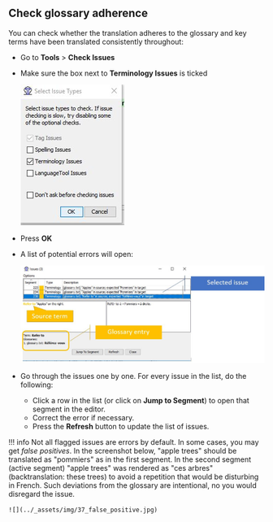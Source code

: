## Check glossary adherence

You can check whether the translation adheres to the glossary and key terms have been translated consistently throughout:

  * Go to **Tools** > **Check Issues**
  * Make sure the box next to **Terminology Issues** is ticked

    ![](../_assets/img/35_terminology_issues.jpg)

  * Press **OK**
  * A list of potential errors will open:

    ![](../_assets/img/36_error_report_terminology.jpg)

  * Go through the issues one by one. For every issue in the list, do the following:

    * Click a row in the list (or click on **Jump to Segment**) to open that segment in the editor.
    * Correct the error if necessary.
    * Press the **Refresh** button to update the list of issues.

!!! info
    Not all flagged issues are errors by default. In some cases, you may get _false positives_. In the screenshot below, "apple trees" should be translated as "pommiers" as in the first segment. In the second segment (active segment) "apple trees" was rendered as "ces arbres" (backtranslation: these trees) to avoid a repetition that would be disturbing in French. Such deviations from the glossary are intentional, no you would disregard the issue.
    
    ![](../_assets/img/37_false_positive.jpg)